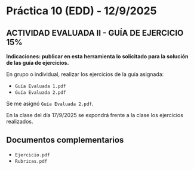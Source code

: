 # Práctica 10 (EDD) - 12/9/2025

## ACTIVIDAD EVALUADA II - GUÍA DE EJERCICIO 15%

**Indicaciones: publicar en esta herramienta lo solicitado para la solución de las guía de ejercicios.**

En grupo o individual, realizar los ejercicios de la guía asignada:

* `Guía Evaluada 1.pdf`
* `Guía Evaluada 2.pdf`

Se me asignó `Guía Evaluada 2.pdf`.

En la clase del día 17/9/2025 se expondrá frente a la clase los ejercicios realizados.

## Documentos complementarios

* `Ejercicio.pdf`
* `Rubricas.pdf`
